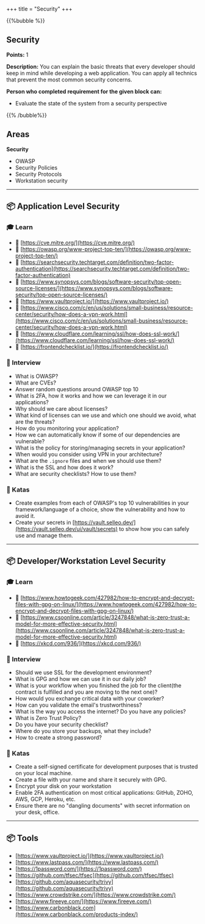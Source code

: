 +++
title = "Security"
+++

{{%bubble %}}

## Security

**Points:** 1

**Description:** You can explain the basic threats that every developer should keep in mind while developing a web application. You can apply all technics that prevent the most common security concerns.

**Person who completed requirement for the given block can:**

- Evaluate the state of the system from a security perspective

{{% /bubble%}}

## Areas

**Security**

- OWASP
- Security Policies
- Security Protocols
- Workstation security

---


## 📦 Application Level Security

### 🎓 Learn
- 📗 [https://cve.mitre.org/](https://cve.mitre.org/)
- 📗 [https://owasp.org/www-project-top-ten/](https://owasp.org/www-project-top-ten/)
- 📗 [https://searchsecurity.techtarget.com/definition/two-factor-authentication](https://searchsecurity.techtarget.com/definition/two-factor-authentication)
- 📗 [https://www.synopsys.com/blogs/software-security/top-open-source-licenses/](https://www.synopsys.com/blogs/software-security/top-open-source-licenses/)
- 📗 [https://www.vaultproject.io/](https://www.vaultproject.io/)
- 📗 [https://www.cisco.com/c/en/us/solutions/small-business/resource-center/security/how-does-a-vpn-work.html](https://www.cisco.com/c/en/us/solutions/small-business/resource-center/security/how-does-a-vpn-work.html)
- 📗 [https://www.cloudflare.com/learning/ssl/how-does-ssl-work/](https://www.cloudflare.com/learning/ssl/how-does-ssl-work/)
- 📗 [https://frontendchecklist.io/](https://frontendchecklist.io/)


### 🎤 Interview

- What is OWASP?
- What are CVEs?
- Answer random questions around OWASP top 10
- What is 2FA, how it works and how we can leverage it in our applications?
- Why should we care about licenses?
- What kind of licenses can we use and which one should we avoid, what are the threats?
- How do you monitoring your application?
- How we can automatically know if some of our dependencies are vulnerable?
- What is the policy for storing/managing secrets in your application?
- When would you consider using VPN in your architecture?
- What are the `.ignore` files and when we should use them?
- What is the SSL and how does it work?
- What are security checklists? How to use them?


### 📝 Katas
- Create examples from each of OWASP's top 10 vulnerabilities in your framework/language of a choice, show the vulnerability and how to avoid it.
- Create your secrets in [https://vault.selleo.dev/](https://vault.selleo.dev/ui/vault/secrets) to show how you can safely use and manage them.

---

## 📦 Developer/Workstation Level Security

### 🎓 Learn

- 📗 [https://www.howtogeek.com/427982/how-to-encrypt-and-decrypt-files-with-gpg-on-linux/](https://www.howtogeek.com/427982/how-to-encrypt-and-decrypt-files-with-gpg-on-linux/)
- 📗 [https://www.csoonline.com/article/3247848/what-is-zero-trust-a-model-for-more-effective-security.html](https://www.csoonline.com/article/3247848/what-is-zero-trust-a-model-for-more-effective-security.html)
- 📗 [https://xkcd.com/936/](https://xkcd.com/936/)

### 🎤 Interview

- Should we use SSL for the development environment?
- What is GPG and how we can use it in our daily job?
- What is your workflow when you finished the job for the client(the contract is fulfilled and you are moving to the next one)?
- How would you exchange critical data with your coworker?
- How can you validate the email's trustworthiness?
- What is the way you access the internet? Do you have any policies?
- What is Zero Trust Policy?
- Do you have your security checklist?
- Where do you store your backups, what they include?
- How to create a strong password?

### 📝 Katas

- Create a self-signed certificate for development purposes that is trusted on your local machine.
- Create a file with your name and share it securely with GPG.
- Encrypt your disk on your workstation
- Enable 2FA authentication on most critical applications: GitHub, ZOHO, AWS, GCP, Heroku, etc.
- Ensure there are no "dangling documents" with secret information on your desk, office.

---

## 📦 Tools

- [https://www.vaultproject.io/](https://www.vaultproject.io/)
- [https://www.lastpass.com/](https://www.lastpass.com/)
- [https://1password.com/](https://1password.com/)
- [https://github.com/tfsec/tfsec](https://github.com/tfsec/tfsec)
- [https://github.com/aquasecurity/trivy](https://github.com/aquasecurity/trivy)
- [https://www.crowdstrike.com/](https://www.crowdstrike.com/)
- [https://www.fireeye.com/](https://www.fireeye.com/)
- [https://www.carbonblack.com](https://www.carbonblack.com/products-index/)
